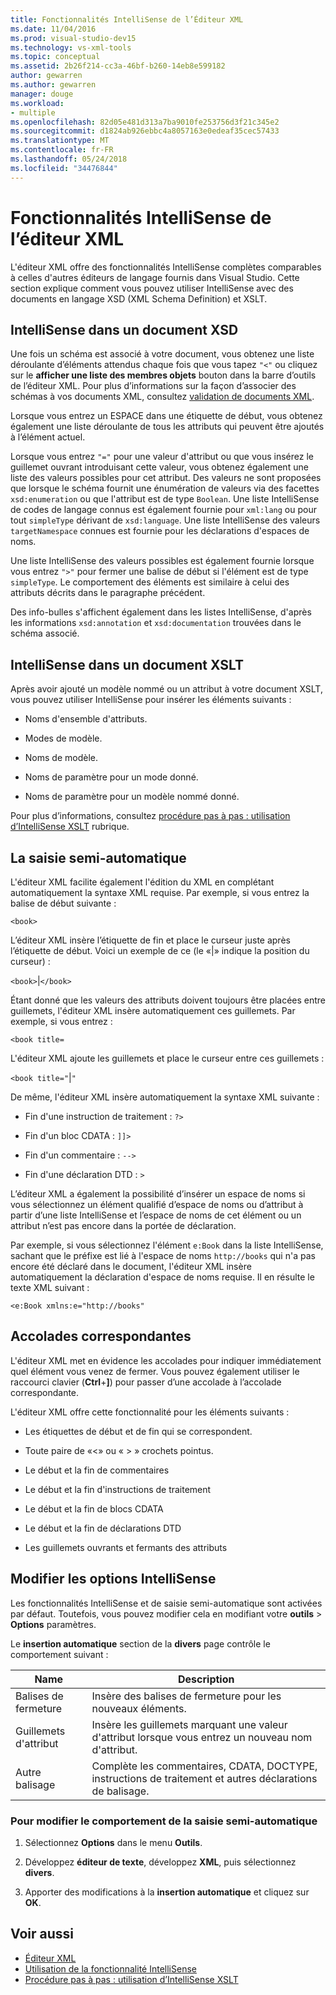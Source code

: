 ```yaml
---
title: Fonctionnalités IntelliSense de l’Éditeur XML
ms.date: 11/04/2016
ms.prod: visual-studio-dev15
ms.technology: vs-xml-tools
ms.topic: conceptual
ms.assetid: 2b26f214-cc3a-46bf-b260-14eb8e599182
author: gewarren
ms.author: gewarren
manager: douge
ms.workload:
- multiple
ms.openlocfilehash: 82d05e481d313a7ba9010fe253756d3f21c345e2
ms.sourcegitcommit: d1824ab926ebbc4a8057163e0edeaf35cec57433
ms.translationtype: MT
ms.contentlocale: fr-FR
ms.lasthandoff: 05/24/2018
ms.locfileid: "34476844"
---
```

# <a name="xml-editor-intellisense-features"></a>Fonctionnalités IntelliSense de l’éditeur XML

L'éditeur XML offre des fonctionnalités IntelliSense complètes comparables à celles d'autres éditeurs de langage fournis dans Visual Studio. Cette section explique comment vous pouvez utiliser IntelliSense avec des documents en langage XSD (XML Schema Definition) et XSLT.

## <a name="intellisense-in-an-xsd-document"></a>IntelliSense dans un document XSD
 Une fois un schéma est associé à votre document, vous obtenez une liste déroulante d’éléments attendus chaque fois que vous tapez `"<"` ou cliquez sur le **afficher une liste des membres objets** bouton dans la barre d’outils de l’éditeur XML. Pour plus d’informations sur la façon d’associer des schémas à vos documents XML, consultez [validation de documents XML](../xml-tools/xml-document-validation.md).

 Lorsque vous entrez un ESPACE dans une étiquette de début, vous obtenez également une liste déroulante de tous les attributs qui peuvent être ajoutés à l’élément actuel.

 Lorsque vous entrez `"="` pour une valeur d'attribut ou que vous insérez le guillemet ouvrant introduisant cette valeur, vous obtenez également une liste des valeurs possibles pour cet attribut. Des valeurs ne sont proposées que lorsque le schéma fournit une énumération de valeurs via des facettes `xsd:enumeration` ou que l'attribut est de type `Boolean`. Une liste IntelliSense de codes de langage connus est également fournie pour `xml:lang` ou pour tout `simpleType` dérivant de `xsd:language`. Une liste IntelliSense des valeurs `targetNamespace` connues est fournie pour les déclarations d'espaces de noms.

 Une liste IntelliSense des valeurs possibles est également fournie lorsque vous entrez `">"` pour fermer une balise de début si l'élément est de type `simpleType`. Le comportement des éléments est similaire à celui des attributs décrits dans le paragraphe précédent.

 Des info-bulles s'affichent également dans les listes IntelliSense, d'après les informations `xsd:annotation` et `xsd:documentation` trouvées dans le schéma associé.

## <a name="intellisense-in-an-xslt-document"></a>IntelliSense dans un document XSLT
 Après avoir ajouté un modèle nommé ou un attribut à votre document XSLT, vous pouvez utiliser IntelliSense pour insérer les éléments suivants :

-   Noms d'ensemble d'attributs.

-   Modes de modèle.

-   Noms de modèle.

-   Noms de paramètre pour un mode donné.

-   Noms de paramètre pour un modèle nommé donné.

Pour plus d’informations, consultez [procédure pas à pas : utilisation d’IntelliSense XSLT](../xml-tools/walkthrough-using-xslt-intellisense.md) rubrique.

## <a name="auto-completion"></a>La saisie semi-automatique
 L'éditeur XML facilite également l'édition du XML en complétant automatiquement la syntaxe XML requise. Par exemple, si vous entrez la balise de début suivante :

 `<book>`

 L’éditeur XML insère l’étiquette de fin et place le curseur juste après l’étiquette de début. Voici un exemple de ce (le «&#124;» indique la position du curseur) :

 `<book>`&#124;`</book>`

 Étant donné que les valeurs des attributs doivent toujours être placées entre guillemets, l'éditeur XML insère automatiquement ces guillemets. Par exemple, si vous entrez :

 `<book title=`

 L'éditeur XML ajoute les guillemets et place le curseur entre ces guillemets :

 `<book title="`&#124;`"`

 De même, l'éditeur XML insère automatiquement la syntaxe XML suivante :

-   Fin d'une instruction de traitement : `?>`

-   Fin d'un bloc CDATA : `]]>`

-   Fin d'un commentaire : `-->`

-   Fin d'une déclaration DTD : `>`

L’éditeur XML a également la possibilité d’insérer un espace de noms si vous sélectionnez un élément qualifié d’espace de noms ou d’attribut à partir d’une liste IntelliSense et l’espace de noms de cet élément ou un attribut n’est pas encore dans la portée de déclaration.

Par exemple, si vous sélectionnez l'élément `e:Book` dans la liste IntelliSense, sachant que le préfixe est lié à l'espace de noms `http://books` qui n'a pas encore été déclaré dans le document, l'éditeur XML insère automatiquement la déclaration d'espace de noms requise. Il en résulte le texte XML suivant :

`<e:Book xmlns:e="http://books"`

## <a name="brace-matching"></a>Accolades correspondantes
 L'éditeur XML met en évidence les accolades pour indiquer immédiatement quel élément vous venez de fermer. Vous pouvez également utiliser le raccourci clavier (**Ctrl**+**]**) pour passer d’une accolade à l’accolade correspondante.

 L'éditeur XML offre cette fonctionnalité pour les éléments suivants :

-   Les étiquettes de début et de fin qui se correspondent.

-   Toute paire de «\<» ou « > » crochets pointus.

-   Le début et la fin de commentaires

-   Le début et la fin d'instructions de traitement

-   Le début et la fin de blocs CDATA

-   Le début et la fin de déclarations DTD

-   Les guillemets ouvrants et fermants des attributs

## <a name="modify-the-intellisense-options"></a>Modifier les options IntelliSense
 Les fonctionnalités IntelliSense et de saisie semi-automatique sont activées par défaut. Toutefois, vous pouvez modifier cela en modifiant votre **outils** > **Options** paramètres.

 Le **insertion automatique** section de la **divers** page contrôle le comportement suivant :

|Name|Description|
|----------|-----------------|
|Balises de fermeture|Insère des balises de fermeture pour les nouveaux éléments.|
|Guillemets d'attribut|Insère les guillemets marquant une valeur d'attribut lorsque vous entrez un nouveau nom d'attribut.|
|Autre balisage|Complète les commentaires, CDATA, DOCTYPE, instructions de traitement et autres déclarations de balisage.|

### <a name="to-change-the-auto-completion-behavior"></a>Pour modifier le comportement de la saisie semi-automatique

1.  Sélectionnez **Options** dans le menu **Outils**.

2.  Développez **éditeur de texte**, développez **XML**, puis sélectionnez **divers**.

3.  Apporter des modifications à la **insertion automatique** et cliquez sur **OK**.

## <a name="see-also"></a>Voir aussi

- [Éditeur XML](../xml-tools/xml-editor.md)
- [Utilisation de la fonctionnalité IntelliSense](../ide/using-intellisense.md)
- [Procédure pas à pas : utilisation d’IntelliSense XSLT](../xml-tools/walkthrough-using-xslt-intellisense.md)